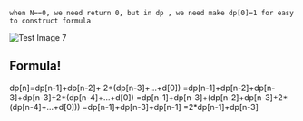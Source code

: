 ```
when N==0, we need return 0, but in dp , we need make dp[0]=1 for easy to construct formula

```

![Test Image 7](https://s3-lc-upload.s3.amazonaws.com/users/zhengkaiwei/image_1519539268.png)

## Formula!

dp[n]=dp[n-1]+dp[n-2]+ 2*(dp[n-3]+...+d[0])
=dp[n-1]+dp[n-2]+dp[n-3]+dp[n-3]+2*(dp[n-4]+...+d[0])
=dp[n-1]+dp[n-3]+(dp[n-2]+dp[n-3]+2*(dp[n-4]+...+d[0]))
=dp[n-1]+dp[n-3]+dp[n-1]
=2*dp[n-1]+dp[n-3]
